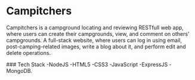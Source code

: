 # Campitchers
<p>Campitchers is a campground locating and reviewing RESTfull web app, where users can create their campgrounds, view, and comment on others' campgrounds. A full-stack website, where users can log in using email, post-camping-related images, write a blog about it, and perform edit and delete operations.</p> 
### Tech Stack
  -NodeJS 
  -HTML5
  -CSS3 
  -JavaScript 
  -ExpressJS 
  -MongoDB.

